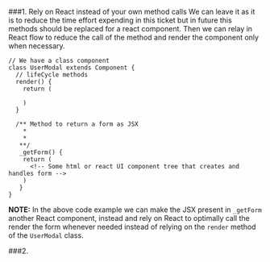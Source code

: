 ###1. Rely on React instead of your own method calls
We can leave it as it is to reduce the time effort expending in this ticket but in future this methods should be replaced for a react component.
Then we can relay in React flow to reduce the call of the method and render the component only when necessary.
```
// We have a class component
class UserModal extends Component {
  // lifeCycle methods
  render() {
    return (

    )
  }

  /** Method to return a form as JSX
    *
    *
   **/
   _getForm() {
    return (
      <!-- Some html or react UI component tree that creates and handles form -->
    )
   }
}
```
**NOTE:** In the above code example we can make the JSX present in `_getForm` another React component, instead and rely on React to
optimally call the render the form whenever needed instead of relying on the `render` method of the `UserModal` class.

###2. 

